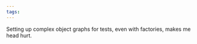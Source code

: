 ```yaml
---
tags: 
---
```


Setting up complex object graphs for tests, even with factories, makes me head hurt.
